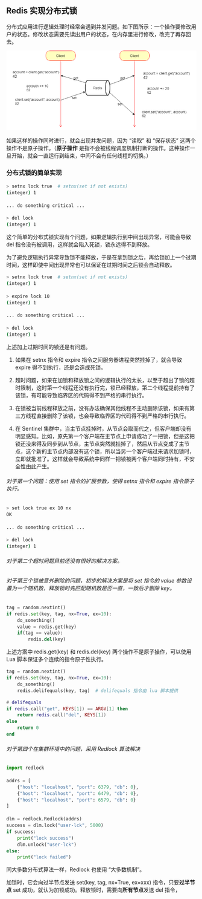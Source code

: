 ## Redis 实现分布式锁

分布式应用进行逻辑处理时经常会遇到并发问题。如下图所示：一个操作要修改用户的状态。修改状态需要先读出用户的状态，在内存里进行修改，改完了再存回去。

![](./redis_lock_01.png)

如果这样的操作同时进行，就会出现并发问题，因为 “读取” 和 “保存状态” 这两个操作不是原子操作。（**原子操作** 是指不会被线程调度机制打断的操作。这种操作一旦开始，就会一直运行到结束，中间不会有任何线程的切换。）

### 分布式锁的简单实现

```bash
> setnx lock true  # setnx(set if not exists)
(integer) 1

... do something critical ...

> del lock
(integer) 1
```

这个简单的分布式锁实现有个问题，如果逻辑执行到中间出现异常，可能会导致 del 指令没有被调用，这样就会陷入死锁，锁永远得不到释放。

为了避免逻辑执行异常导致锁不能释放，于是在拿到锁之后，再给锁加上一个过期时间，这样即使中间出现异常也可以保证在过期时间之后锁会自动释放。

```bash
> setnx lock true  # setnx(set if not exists)
(integer) 1

> expire lock 10
(integer) 1

... do something critical ...

> del lock
(integer) 1
```

上述加上过期时间的锁还是有问题。

1. 如果在 setnx 指令和 expire 指令之间服务器进程突然挂掉了，就会导致 expire 得不到执行，还是会造成死锁。

2. 超时问题，如果在加锁和释放锁之间的逻辑执行的太长，以至于超出了锁的超时限制，这时第一个线程还没有执行完，锁已经释放，第二个线程提前持有了该锁，有可能导致临界区的代码得不到严格的串行执行。

3. 在锁被当前线程释放之前，没有办法确保其他线程不主动删除该锁，如果有第三方线程直接删除了该锁，也会导致临界区的代码得不到严格的串行执行。

4. 在 Sentinel 集群中，当主节点挂掉时，从节点会取而代之，但客户端却没有明显感知。比如，原先第一个客户端在主节点上申请成功了一把锁，但是这把锁还没来得及同步到从节点，主节点突然就挂掉了，然后从节点变成了主节点，这个新的主节点内部没有这个锁，所以当另一个客户端过来请求加锁时，立即就批准了。这样就会导致系统中同样一把锁被两个客户端同时持有，不安全性由此产生。

###### 对于第一个问题：使用 set 指令的扩展参数，使得 setnx 指令和 expire 指令原子执行。

```bash
> set lock true ex 10 nx
OK

... do something critical ...

> del lock
(integer) 1
```

###### 对于第二个超时问题目前还没有很好的解决方案。

###### 对于第三个锁被意外删除的问题，初步的解决方案是将 set 指令的 value 参数设置为一个随机数，释放锁时先匹配随机数是否一直，一致后才删除 key。

```python
tag = random.nextint()
if redis.set(key, tag, nx=True, ex=10):
    do_something()
    value = redis.get(key)
    if(tag == value):
        redis.del(key)
```

上述方案中 redis.get(key) 和 redis.del(key) 两个操作不是原子操作，可以使用 Lua 脚本保证多个连续的指令原子性执行。

```python
tag = random.nextint()
if redis.set(key, tag, nx=True, ex=10):
    do_something()
    redis.delifequals(key, tag)  # delifequals 指令由 lua 脚本提供
```

```lua
# delifequals
if redis.call("get", KEYS[1]) == ARGV[1] then
    return redis.call("del", KEYS[1])
else
    return 0
end
```

###### 对于第四个在集群环境中的问题，采用 Redlock 算法解决

```python
import redlock

addrs = [
    {"host": "localhost", "port": 6379, "db": 0},
    {"host": "localhost", "port": 6479, "db": 0},
    {"host": "localhost", "port": 6579, "db": 0}
]

dlm = redlock.Redlock(addrs)
success = dlm.lock("user-lck", 5000)
if success:
    print("lock success")
    dlm.unlock("user-lck")
else:
    print("lock failed")
```

同大多数分布式算法一样，Redlock 也使用 “大多数机制”。

加锁时，它会向过半节点发送 set(key, tag, nx=True, ex=xxx) 指令，只要**过半节点** set 成功，就认为加锁成功。释放锁时，需要向**所有节点**发送 del 指令，
